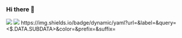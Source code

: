 ### Hi there 👋

<!--
**yohda/yohda** is a ✨ _special_ ✨ repository because its `README.md` (this file) appears on your GitHub profile.

Here are some ideas to get you started:

- 🔭 I’m currently working on ...
- 🌱 I’m currently learning ...
- 👯 I’m looking to collaborate on ...
- 🤔 I’m looking for help with ...
- 💬 Ask me about ...
- 📫 How to reach me: ...
- 😄 Pronouns: ...
- ⚡ Fun fact: ...
-->

<img src="https://img.shields.io/badge/LINUX-{배경 색깔}?style={스타일}&logo={로고이름}&logoColor=#FCC624"/>
<img src="https://img.shields.io/badge/Embedded-{배경 색깔}?style={스타일}&logo={로고이름}&logoColor={로고 색깔}"/>
https://img.shields.io/badge/dynamic/yaml?url=<URL>&label=<LABEL>&query=<$.DATA.SUBDATA>&color=<COLOR>&prefix=<PREFIX>&suffix=<SUFFIX>

